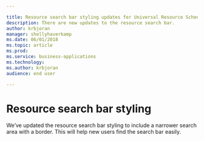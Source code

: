 ```yaml
---

title: Resource search bar styling updates for Universal Resource Scheduling
description: There are new updates to the resource search bar.
author: krbjoran
manager: shellyhaverkamp
ms.date: 06/01/2018
ms.topic: article
ms.prod: 
ms.service: business-applications
ms.technology: 
ms.author: krbjoran
audience: end user

---
```


# Resource search bar styling

We’ve updated the resource search bar styling to include a narrower search area with a border. This will help new users find the search bar easily.